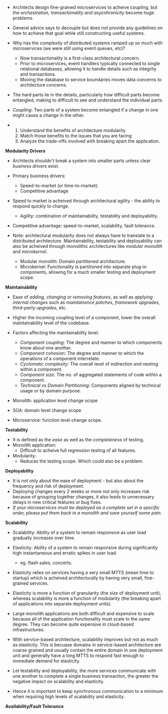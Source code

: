 * Architects design fine-grained microservices to acheive coupling, but the *orchestration, transactionality and asycnhronicity* become huge problems.
* General advice says to decouple but does not provide any guidelines on *how* to achieve that goal while still constructing useful systems.

* Why has the complexity of distributed systems ramped up so much with microservices (we were still using event queues, etc)?
    * Now transactionality is a first-class architectural concern.
    * Prior to microservices, event handlers typically connected to single relational databases, allowing it to handle details such as integrity and transactions.
    * Moving the database to service boundaries moves data concerns to architecture concerns.

* The hard parts lie in the details, particularly how difficult parts become entangled, making to difficult to see and understand the individual parts.

* *Coupling*: Two parts of a system become entangled if a change in one might cause a change in the other.

* 1. Understand the benefits of architecture modularity
  2. Match those benefits to the issues that you are facing
  3. Analyze the trade-offs involved with breaking apart the application.

**Modularity Drivers**
* Architects shouldn't break a system into smaller parts unless clear *business drivers* exist.
* Primary business drivers:
    * Speed-to-market (or time-to-market).
    * Competitive advantage

* Speed to market is acheived through architectural agility - the ability to respond quickly to change.
    * Agility: combination of maintainability, testability and deployability.

* Competitive advantage: speed-to-market, scalability, fault tolerance.

* Note: architectural modularity does not always have to translate to a distributed architecture. Maintainability, testability and deployability can also be acheived through monolithic architectures like *modular monolith* and *microkernel*.
    * Modular monolith: Domain partitioned architecture.
    * Microkernel: Functionality is partitioned into separate plug-in components, allowing for a much smaller testing and deployment scope.

**Maintainability**
* Ease of *adding, changing or removing features*, as well as *applying internal changes* such as *maintainence patches, framework upgrades, third-party upgrades*, etc.

* Higher the incoming coupling level of a component, lower the overall maintainability level of the codebase.

* Factors affecting the maintainability level:
    * *Component coupling*: The degree and manner to which components know about one another.
    * *Component cohesion*: The degree and manner to which the operations of a component interrelate.
    * *Cyclomatic complexity*: The overall level of indirection and nesting within a component.
    * *Component size*: The no. of aggregated statements of code within a component.
    * *Technical vs Domain Partitioning*: Components aligned by technical usage or by domain purpose.

* Monolith: application level change scope
* SOA: domain level change scope
* Microservice: function level change scope.

**Testability**
* It is defined as the *ease* as well as the *completeness* of testing.
* Monolith application:
    * Difficult to acheive full regression testing of all features.
* Modularity: 
    * Reduces the testing scope. Which could also be a problem.

**Deployability**
* It is not only about the ease of deployment - but also about the frequency and risk of deployment.
* Deploying changes every 2 weeks or more not only increases risk because of grouping together changes, it also leads to unnecessary delays in new critical features or bug fixes.
* *If your microservices must be deployed as a complete set in a specific order, please put them back in a monolith and save yourself some pain.*

**Scalability**
* Scalability: Ability of a system to remain responsive as user load gradually increases over time.
* Elasticity: Ability of a system to remain responsive during significantly high instantaneous and erratic spikes in user load.
    * eg. flash sales, concerts.
* Elasticity relies on services having a very small MTTS (mean time to startup) which is acheived architecturally by having very small, fine-grained services.
* Elasticity is more a function of granularity (the size of deployment unit), whereas scalability is more a function of modularity (the breaking apart of applications into separate deployment units).

* Large monolith applications are both difficult and expensive to scale because all of the application functionality must scale to the same degree. They can become quite expensive in cloud-based infrastructures.

* With service-based architecture, scalability improves but not as much as elasticity. This is becuase domains in service-based architecture are coarse grained and usually contain the entire domain in one deployment unit and generally have a long MTTS to respond fast enough to immediate demand for elasticity.

* Let testability and deployability, the more services communicate with one another to complete a single business transaction, the greater the negative impact on scalability and elasticity.
* Hence it is important to keep synchronous communication to a minimum when requiring high levels of scalability and elasticity.

**Availability/Fault Tolerance**